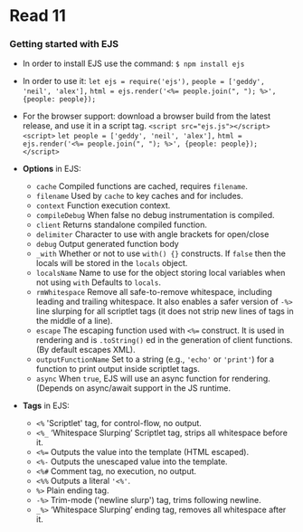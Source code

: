 # Read 11 

### Getting started with EJS
- In order to install EJS use the command:
    `$ npm install ejs`
- In order to use it: 
    `let ejs = require('ejs'),`
        `people = ['geddy', 'neil', 'alex'],`
        `html = ejs.render('<%= people.join(", "); %>', {people: people});`
- For the browser support: download a browser build from the latest release, and use it in a script tag.
    `<script src="ejs.js"></script>`
    `<script>`
      `let people = ['geddy', 'neil', 'alex'],`
          `html = ejs.render('<%= people.join(", "); %>', {people: people});`
    `</script>`

- **Options** in EJS:
  * `cache` Compiled functions are cached, requires `filename`.
  * `filename` Used by `cache` to key caches and for includes.
  * `context` Function execution context.
  * `compileDebug` When false no debug instrumentation is compiled.
  * `client` Returns standalone compiled function.
  * `delimiter` Character to use with angle brackets for open/close
  * `debug` Output generated function body
  * `_with` Whether or not to use `with() {}` constructs. If `false` then the locals will be stored in the `locals` object.
  * `localsName` Name to use for the object storing local variables when not using `with` Defaults to `locals`.
  * `rmWhitespace` Remove all safe-to-remove whitespace, including leading and trailing whitespace. It also enables a safer version of `-%>` line slurping for all scriptlet tags (it does not strip new lines of tags in the middle of a line).
  * `escape` The escaping function used with `<%=` construct. It is used in rendering and is `.toString()` ed in the generation of client functions. (By default escapes XML).
  * `outputFunctionName` Set to a string (e.g., `'echo'` or `'print'`) for a function to print output inside scriptlet tags.
  * `async` When `true`, EJS will use an async function for rendering. (Depends on async/await support in the JS runtime.

- **Tags** in EJS:
  * `<%` 'Scriptlet' tag, for control-flow, no output.
  * `<%_` ‘Whitespace Slurping’ Scriptlet tag, strips all whitespace before it.
  * `<%=` Outputs the value into the template (HTML escaped).
  * `<%-` Outputs the unescaped value into the template.
  * `<%#` Comment tag, no execution, no output.
  * `<%%` Outputs a literal `'<%'`.
  * `%>` Plain ending tag.
  * `-%>` Trim-mode ('newline slurp') tag, trims following newline.
  * `_%>` ‘Whitespace Slurping’ ending tag, removes all whitespace after it.
  